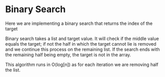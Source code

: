 # Binary Search

 Here we are implementing a binary search that returns the index of the target

 Binary search takes a list and target value. It will check if the middle
 value equals the target; if not the half in which the target cannot lie is
 removed and we continue this process on the remaining list. If the search
 ends with the remaining half being empty, the target is not in the array.

 This algorithm runs in O(log[n]) as for each iteration we are removing half
 the list.